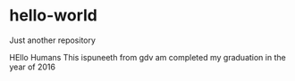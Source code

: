 # hello-world
Just another repository

HEllo Humans
This ispuneeth
from gdv
am completed my graduation in the year  of 2016
